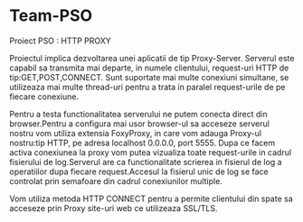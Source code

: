# Team-PSO
Proiect PSO : HTTP PROXY

Proiectul implica dezvoltarea unei aplicatii de tip Proxy-Server.
Serverul este capabil sa transmita mai departe, in numele clientului, request-uri HTTP de tip:GET,POST,CONNECT.
Sunt suportate mai multe conexiuni simultane, se utilizeaza mai multe thread-uri pentru a trata in paralel request-urile de pe fiecare conexiune.

Pentru a testa functionalitatea serverului ne putem conecta direct din browser.Pentru a configura mai usor browser-ul sa acceseze serverul nostru
vom utiliza extensia FoxyProxy, in care vom adauga Proxy-ul nostru:tip HTTP, pe adresa localhost 0.0.0.0, port 5555.
Dupa ce facem activa conexiunea la proxy vom putea vizualiza toate request-urile in cadrul fisierului de log.Serverul are ca functionalitate scrierea
in fisierul de log a operatiilor dupa fiecare request.Accesul la fisierul unic de log se face controlat prin semafoare din cadrul conexiunilor multiple.

Vom utiliza metoda HTTP CONNECT pentru a permite clientului din spate sa acceseze prin Proxy site-uri web ce utilizeaza SSL/TLS.
